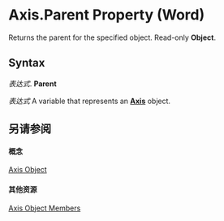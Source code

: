 
# Axis.Parent Property (Word)

Returns the parent for the specified object. Read-only  **Object**.


## Syntax

 _表达式_. **Parent**

 _表达式_ A variable that represents an **[Axis](3a7ad7d8-d397-a79a-eb6a-a5f0822cbe5d.md)** object.


## 另请参阅


#### 概念


[Axis Object](3a7ad7d8-d397-a79a-eb6a-a5f0822cbe5d.md)
#### 其他资源


[Axis Object Members](http://msdn.microsoft.com/library/44fa1b67-2a56-3d92-cb63-4144e1bb7282%28Office.15%29.aspx)